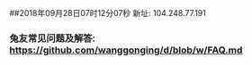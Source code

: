 ##2018年09月28日07时12分07秒 新址: 104.248.77.191
### 兔友常见问题及解答: https://github.com/wanggonging/d/blob/w/FAQ.md
